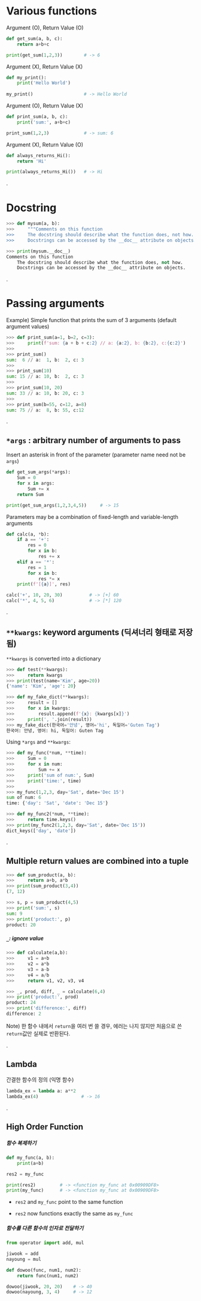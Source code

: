 # Various functions

Argument (O), Return Value (O)

```python
def get_sum(a, b, c):
    return a+b+c

print(get_sum(1,2,3))        # -> 6
```

Argument (X), Return Value (X)

```python
def my_print():
    print('Hello World')
    
my_print()                   # -> Hello World
```

Argument (O), Return Value (X)

```python
def print_sum(a, b, c):
    print('sum:', a+b+c)

print_sum(1,2,3)             # -> sum: 6
```

Argument (X), Return Value (O)

```python
def always_returns_Hi():
    return 'Hi'

print(always_returns_Hi())   # -> Hi
```

.

# Docstring
```python
>>> def mysum(a, b):
>>>     """Comments on this function
>>>     The docstring should describe what the function does, not how.
>>>     Docstrings can be accessed by the __doc__ attribute on objects."""

>>> print(mysum.__doc__)
Comments on this function
    The docstring should describe what the function does, not how.
    Docstrings can be accessed by the __doc__ attribute on objects.
```

.

# Passing arguments

Example) Simple function that prints the sum of 3 arguments (default argument values)

```python
>>> def print_sum(a=1, b=2, c=3):
>>>     print(f'sum: {a + b + c:2} // a: {a:2}, b: {b:2}, c:{c:2}')
>>> 
>>> print_sum()
sum:  6 // a:  1, b:  2, c: 3
>>> 
>>> print_sum(10)
sum: 15 // a: 10, b:  2, c: 3
>>>                 
>>> print_sum(10, 20)
sum: 33 // a: 10, b: 20, c: 3
>>>                 
>>> print_sum(b=55, c=12, a=8)
sum: 75 // a:  8, b: 55, c:12
```

.

## `*args` : arbitrary number of arguments to pass

Insert an asterisk in front of the parameter (parameter name need not be `args`)

```python
def get_sum_args(*args):
    Sum = 0
    for x in args:
        Sum += x
    return Sum

print(get_sum_args(1,2,3,4,5))     # -> 15
```

Parameters may be a combination of fixed-length and variable-length arguments

```python
def calc(a, *b):
    if a == '+':
        res = 0
        for x in b:
            res += x
    elif a == '*':
        res = 1
        for x in b:
            res *= x
    print(f'[{a}]', res)

calc('+', 10, 20, 30)          # -> [+] 60
calc('*', 4, 5, 6)             # -> [*] 120
```

.

## `**kwargs`: keyword arguments (딕셔너리 형태로 저장됨)

`**kwargs` is converted into a dictionary

```python
>>> def test(**kwargs):
>>>     return kwargs
>>> print(test(name='Kim', age=20))
{'name': 'Kim', 'age': 20}
```

```python
>>> def my_fake_dict(**kwargs):
>>>     result = []
>>>     for x in kwargs:
>>>         result.append(f'{x}: {kwargs[x]}')
>>>     print(', '.join(result))
>>> my_fake_dict(한국어='안녕', 영어='hi', 독일어='Guten Tag')
한국어: 안녕, 영어: hi, 독일어: Guten Tag
```



Using `*args` and `**kwargs`:

```python
>>> def my_func(*num, **time):
>>>     Sum = 0
>>>     for x in num:
>>>         Sum += x
>>>     print('sum of num:', Sum)
>>>     print('time:', time)
>>> 
>>> my_func(1,2,3, day='Sat', date='Dec 15')
sum of num: 6
time: {'day': 'Sat', 'date': 'Dec 15'}
```

```python
>>> def my_func2(*num, **time):
>>>     return time.keys()
>>> print(my_func2(1,2,3, day='Sat', date='Dec 15'))
dict_keys(['day', 'date'])
```

.

## Multiple return values are combined into a tuple

```python
>>> def sum_product(a, b):
>>>     return a+b, a*b
>>> print(sum_product(3,4))
(7, 12)

>>> s, p = sum_product(4,5)
>>> print('sum:', s)
sum: 9
>>> print('product:', p)
product: 20
```

##### `_`: ignore value

```python
>>> def calculate(a,b):
>>>     v1 = a+b
>>>     v2 = a*b
>>>     v3 = a-b
>>>     v4 = a/b
>>>     return v1, v2, v3, v4

>>> _, prod, diff, _ = calculate(6,4)
>>> print('product:', prod)
product: 24
>>> print('difference:', diff)
difference: 2
```

Note) 한 함수 내에서 `return`을 여러 번 쓸 경우, 에러는 나지 않지만 처음으로 쓴 `return`값만 실제로 반환된다.

.

## Lambda

간결한 함수의 정의 (익명 함수)

```python
lambda_ex = lambda a: a**2
lambda_ex(4)                # -> 16
```



.

## High Order Function

##### 함수 복제하기

```python
def my_func(a, b):
    print(a+b)

res2 = my_func

print(res2)         # -> <function my_func at 0x00909DF8>
print(my_func)      # -> <function my_func at 0x00909DF8>
```

- `res2` and `my_func` point to the same function

- `res2` now functions exactly the same as `my_func`

##### 함수를 다른 함수의 인자로 전달하기

```python
from operator import add, mul

jiwook = add
nayoung = mul

def dowoo(func, num1, num2):
    return func(num1, num2)

dowoo(jiwook, 20, 20)    # -> 40
dowoo(nayoung, 3, 4)     # -> 12
```



























